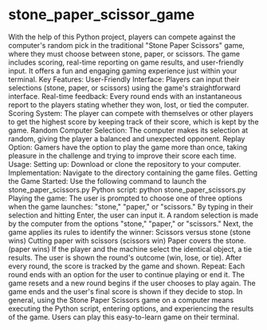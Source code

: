 # stone_paper_scissor_game
With the help of this Python project, players can compete against the computer's random pick in the traditional "Stone Paper Scissors" game, where they must choose between stone, paper, or scissors. 
The game includes scoring, real-time reporting on game results, and user-friendly input.
It offers a fun and engaging gaming experience just within your terminal.
Key Features:
User-Friendly Interface: Players can input their selections (stone, paper, or scissors) using the game's straightforward interface.
Real-time feedback: Every round ends with an instantaneous report to the players stating whether they won, lost, or tied the computer.
Scoring System: The player can compete with themselves or other players to get the highest score by keeping track of their score, which is kept by the game.
Random Computer Selection: The computer makes its selection at random, giving the player a balanced and unexpected opponent.
Replay Option: Gamers have the option to play the game more than once, taking pleasure in the challenge and trying to improve their score each time.
Usage: 
Setting up: Download or clone the repository to your computer.
Implementation: Navigate to the directory containing the game files.
Getting the Game Started: Use the following command to launch the stone_paper_scissors.py Python script: python stone_paper_scissors.py
Playing the game: The user is prompted to choose one of three options when the game launches: "stone," "paper," or "scissors."
By typing in their selection and hitting Enter, the user can input it.
A random selection is made by the computer from the options "stone," "paper," or "scissors."
Next, the game applies its rules to identify the winner:
Scissors versus stone (stone wins)
Cutting paper with scissors (scissors win)
Paper covers the stone. (paper wins)
If the player and the machine select the identical object, a tie results.
The user is shown the round's outcome (win, lose, or tie).
After every round, the score is tracked by the game and shown.
Repeat: Each round ends with an option for the user to continue playing or end it.
The game resets and a new round begins if the user chooses to play again.
The game ends and the user's final score is shown if they decide to stop.
In general, using the Stone Paper Scissors game on a computer means executing the Python script, entering options, and experiencing the results of the game. Users can play this easy-to-learn game on their terminal.
